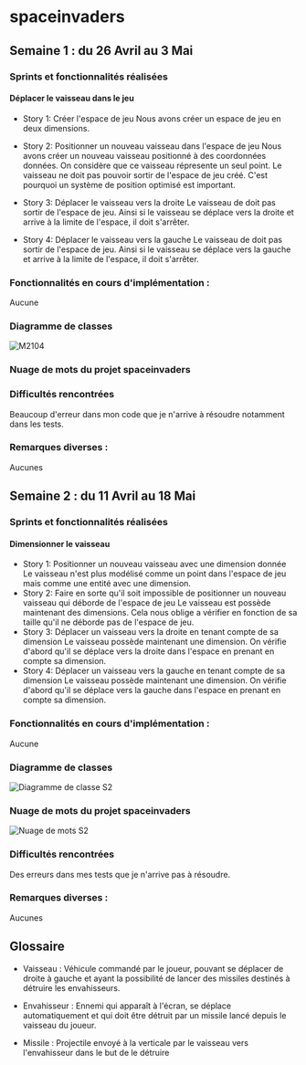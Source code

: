 # spaceinvaders
## Semaine 1 : du 26 Avril au 3 Mai
### Sprints et fonctionnalités réalisées

#### Déplacer le vaisseau dans le jeu

- Story 1: Créer l'espace de jeu
Nous avons créer un espace de jeu en deux dimensions.

- Story 2: Positionner un nouveau vaisseau dans l'espace de jeu
Nous avons créer un nouveau vaisseau positionné à des coordonnées données.
On considère que ce vaisseau répresente un seul point. Le vaisseau ne doit pas pouvoir sortir de l'espace de jeu créé. C'est pourquoi un système de position optimisé est important.

- Story 3: Déplacer le vaisseau vers la droite
Le vaisseau de doit pas sortir de l'espace de jeu. Ainsi si le vaisseau se déplace vers la droite et arrive à la limite de l'espace, il doit s'arrêter.

- Story 4: Déplacer le vaisseau vers la gauche
Le vaisseau de doit pas sortir de l'espace de jeu. Ainsi si le vaisseau se déplace vers la gauche et arrive à la limite de l'espace, il doit s'arrêter.

### Fonctionnalités en cours d'implémentation :

Aucune 

### Diagramme de classes 

![M2104](https://user-images.githubusercontent.com/80245495/116818599-86b8ae80-ab6c-11eb-97d4-e1dc0331b984.PNG)

### Nuage de mots du projet spaceinvaders



### Difficultés rencontrées 

Beaucoup d'erreur dans mon code que je n'arrive à résoudre notamment dans les tests.


### Remarques diverses : 

Aucunes


## Semaine 2 : du 11 Avril au 18 Mai
### Sprints et fonctionnalités réalisées

#### Dimensionner le vaisseau

- Story 1: Positionner un nouveau vaisseau avec une dimension donnée
Le vaisseau n'est plus modélisé comme un point dans l'espace de jeu mais comme une entité avec une dimension.
- Story 2: Faire en sorte qu'il soit impossible de positionner un nouveau vaisseau qui déborde de l'espace de jeu 
Le vaisseau est possède maintenant des dimensions. Cela nous oblige a vérifier en fonction de sa taille qu'il ne déborde pas de l'espace de jeu.
- Story 3: Déplacer un vaisseau vers la droite en tenant compte de sa dimension
Le vaisseau possède maintenant une dimension. On vérifie d'abord qu'il se déplace vers la droite dans l'espace en prenant en compte sa dimension.
- Story 4: Déplacer un vaisseau vers la gauche en tenant compte de sa dimension
Le vaisseau possède maintenant une dimension. On vérifie d'abord qu'il se déplace vers la gauche dans l'espace en prenant en compte sa dimension.


### Fonctionnalités en cours d'implémentation :

Aucune 

### Diagramme de classes 

![Diagramme de classe S2](https://user-images.githubusercontent.com/80245495/118477883-8218fc00-b70f-11eb-98ea-ebd5a769fb05.PNG)

### Nuage de mots du projet spaceinvaders

![Nuage de mots S2](https://user-images.githubusercontent.com/80245495/118478752-88f43e80-b710-11eb-8405-984da7e9c9dc.PNG)

### Difficultés rencontrées 

Des erreurs dans mes tests que je n'arrive pas à résoudre.


### Remarques diverses : 

Aucunes


## Glossaire

- Vaisseau : Véhicule commandé par le joueur, pouvant se déplacer de droite à gauche et ayant la possibilité de lancer des missiles destinés à détruire les envahisseurs.

- Envahisseur : Ennemi qui apparaît à l'écran, se déplace automatiquement et qui doit être détruit par un missile lancé depuis le vaisseau du joueur.

- Missile : Projectile envoyé à la verticale par le vaisseau vers l'envahisseur dans le but de le détruire

